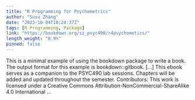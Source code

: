 ```yaml
---
title: "R Programming for Psychometrics"
author: "Susu Zhang"
date: "2023-10-04T18:24:37Z"
tags: [R Programming, Package]
link: "https://bookdown.org/sz_psyc490/r4psychometics/"
length_weight: "8.9%"
pinned: false
---
```


This is a minimal example of using the bookdown package to write a book. The output format for this example is bookdown::gitbook. [...] This ebook serves as a companion to the PSYC490 lab sessions. Chapters will be added and updated throughout the semester. Contributors: This work is licensed under a Creative Commons Attribution-NonCommercial-ShareAlike 4.0 International ...
